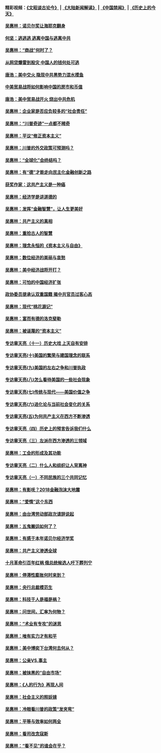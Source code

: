 #### 精彩视频：[《文昭谈古论今》](https://github.com/gfw-breaker/wenzhao/blob/master/README.md?t=01261230) | [《大陆新闻解读》](https://github.com/gfw-breaker/ntdtv-comedy/blob/master/README.md?t=01261230) | [《中国禁闻》](https://github.com/gfw-breaker/ntdtv-news/blob/master/README.md?t=01261230) | [《历史上的今天》](https://github.com/gfw-breaker/today-in-history/blob/master/README.md?t=01261230) 

#### [吴惠林：诺贝尔奖让海耶克翻身](../pages/nsc423/n10890049.md?t=01261230) 

#### [何坚：逃逃逃 逃离中国与逃离中共](../pages/nsc423/n10592891.md?t=01261230) 

#### [吴惠林：“商战”何时了？](../pages/nsc423/n10573558.md?t=01261230) 

#### [从网贷爆雷到股灾 中国人的钱何处可逃](../pages/nsc423/n10572800.md?t=01261230) 

#### [唐浩：美中交火 隐现中共黑势力混水摸鱼](../pages/nsc423/n10544040.md?t=01261230) 

#### [中美贸易战将如何影响中国的房市和币值](../pages/nsc423/n10543697.md?t=01261230) 

#### [唐浩：美中贸易战开火 烧出中共危机](../pages/nsc423/n10540126.md?t=01261230) 

#### [吴惠林：企业家是否应负较多的“社会责任”](../pages/nsc423/n10535022.md?t=01261230) 

#### [吴惠林：“川普奇迹”一点都不稀奇](../pages/nsc423/n10512808.md?t=01261230) 

#### [吴惠林：平议“修正资本主义”](../pages/nsc423/n10495724.md?t=01261230) 

#### [吴惠林：川普的外交政策可预测吗？](../pages/nsc423/n10462387.md?t=01261230) 

#### [吴惠林：“全球化”会终结吗？](../pages/nsc423/n10452838.md?t=01261230) 

#### [吴惠林：有“德”才能走向民主化金融创新之路](../pages/nsc423/n10432292.md?t=01261230) 

#### [获奖作家：这共产主义是一种癌](../pages/nsc423/n10431541.md?t=01261230) 

#### [吴惠林：经济学是讲道德的](../pages/nsc423/n10398014.md?t=01261230) 

#### [吴惠林：发挥“金融智慧”，让人生更美好](../pages/nsc423/n10375019.md?t=01261230) 

#### [吴惠林：共产主义的真相](../pages/nsc423/n10351394.md?t=01261230) 

#### [吴惠林：重拾古人的智慧](../pages/nsc423/n10337691.md?t=01261230) 

#### [吴惠林：理念永恒的《资本主义与自由》](../pages/nsc423/n10316274.md?t=01261230) 

#### [吴惠林：数位经济的美丽与哀愁](../pages/nsc423/n10292946.md?t=01261230) 

#### [吴惠林：美中经济战将开打？](../pages/nsc423/n10258825.md?t=01261230) 

#### [吴惠林：可怕的中国经济扩张](../pages/nsc423/n10219147.md?t=01261230) 

#### [政协委员提承认双重国籍 揭中共官员过客心态](../pages/nsc423/n10208809.md?t=01261230) 

#### [吴惠林：现代“桃花源记”](../pages/nsc423/n10185234.md?t=01261230) 

#### [吴惠林：富而有德的洛克斐勒](../pages/nsc423/n10142264.md?t=01261230) 

#### [吴惠林：被诬蔑的“资本主义”](../pages/nsc423/n10124816.md?t=01261230) 

#### [专访章天亮（十一）历史大戏 上天自有安排](../pages/nsc423/n10094905.md?t=01261230) 

#### [专访章天亮(十)美国的繁荣与建国理念的联系](../pages/nsc423/n10094899.md?t=01261230) 

#### [专访章天亮(九)美国的左右之争和川普执政](../pages/nsc423/n10094889.md?t=01261230) 

#### [专访章天亮(八)怎么看待美国的一些社会现象](../pages/nsc423/n10094857.md?t=01261230) 

#### [专访章天亮(七)传统与现代——美国价值之争](../pages/nsc423/n10093140.md?t=01261230) 

#### [专访章天亮(六)进化论与当前社会变化的关系](../pages/nsc423/n10092036.md?t=01261230) 

#### [专访章天亮(五)为何共产主义在西方不断渗透](../pages/nsc423/n10083620.md?t=01261230) 

#### [专访章天亮（四）历史上的预言告诉我们什么](../pages/nsc423/n10083606.md?t=01261230) 

#### [专访章天亮（三）左派在西方渗透的三领域](../pages/nsc423/n10081115.md?t=01261230) 

#### [吴惠林：工会的形成及其功能](../pages/nsc423/n10080633.md?t=01261230) 

#### [专访章天亮（二）什么人和组织让人背离神](../pages/nsc423/n10076637.md?t=01261230) 

#### [专访章天亮（一）不同民族的三个共同记忆](../pages/nsc423/n10074188.md?t=01261230) 

#### [吴惠林：有影呒？2018金融泡沫大地震](../pages/nsc423/n10040534.md?t=01261230) 

#### [吴惠林：“爱情”这个东西](../pages/nsc423/n10019423.md?t=01261230) 

#### [吴惠林：由台湾劳动部政次请辞说起](../pages/nsc423/n9979679.md?t=01261230) 

#### [吴惠林：五鬼搬运如何了？](../pages/nsc423/n9925338.md?t=01261230) 

#### [吴惠林：有感于本年诺贝尔经济学奖](../pages/nsc423/n9871883.md?t=01261230) 

#### [吴惠林：共产主义渗透全球](../pages/nsc423/n9812748.md?t=01261230) 

#### [十月革命引百年红祸 俄总统候选人吁下葬列宁](../pages/nsc423/n9810182.md?t=01261230) 

#### [吴惠林：停滞性膨胀何时来到？](../pages/nsc423/n9764136.md?t=01261230) 

#### [吴惠林：央行总裁模范生](../pages/nsc423/n9728134.md?t=01261230) 

#### [吴惠林：科技于人是福是祸？](../pages/nsc423/n9672982.md?t=01261230) 

#### [吴惠林：问世间，汇率为何物？](../pages/nsc423/n9621788.md?t=01261230) 

#### [吴惠林：“术业有专攻”的迷思](../pages/nsc423/n9580363.md?t=01261230) 

#### [吴惠林：唯有实力才有和平](../pages/nsc423/n9529599.md?t=01261230) 

#### [吴惠林：美中博奕下台湾何去何从？](../pages/nsc423/n9483598.md?t=01261230) 

#### [吴惠林：公亲VS.事主](../pages/nsc423/n9425637.md?t=01261230) 

#### [吴惠林：被抹黑的“自由市场”](../pages/nsc423/n9351545.md?t=01261230) 

#### [吴惠林：《人的行为》再现人间](../pages/nsc423/n9296339.md?t=01261230) 

#### [吴惠林：社会主义的照妖镜](../pages/nsc423/n9243460.md?t=01261230) 

#### [吴惠林：冷眼看川普的政策“发夹弯”](../pages/nsc423/n9120684.md?t=01261230) 

#### [吴惠林：平等与效率如何两全](../pages/nsc423/n9075430.md?t=01261230) 

#### [吴惠林：看司改念寇斯](../pages/nsc423/n9024915.md?t=01261230) 

#### [吴惠林：“看不见”的谁会在乎？](../pages/nsc423/n8977488.md?t=01261230) 

